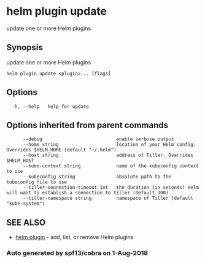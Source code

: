 # helm plugin update

update one or more Helm plugins

## Synopsis

update one or more Helm plugins

```text
helm plugin update <plugin>... [flags]
```

## Options

```text
  -h, --help   help for update
```

## Options inherited from parent commands

```text
      --debug                           enable verbose output
      --home string                     location of your Helm config. Overrides $HELM_HOME (default "~/.helm")
      --host string                     address of Tiller. Overrides $HELM_HOST
      --kube-context string             name of the kubeconfig context to use
      --kubeconfig string               absolute path to the kubeconfig file to use
      --tiller-connection-timeout int   the duration (in seconds) Helm will wait to establish a connection to tiller (default 300)
      --tiller-namespace string         namespace of Tiller (default "kube-system")
```

## SEE ALSO

* [helm plugin](helm_plugin.md)     - add, list, or remove Helm plugins

### Auto generated by spf13/cobra on 1-Aug-2018

